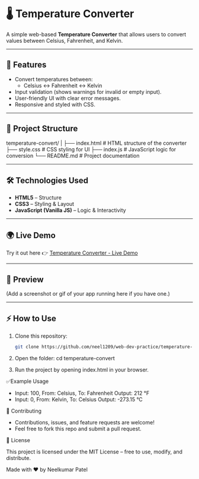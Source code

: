 # 🌡️ Temperature Converter

A simple web-based **Temperature Converter** that allows users to convert values between Celsius, Fahrenheit, and Kelvin.  

---

## 🚀 Features
- Convert temperatures between:
  - Celsius ↔ Fahrenheit ↔ Kelvin
- Input validation (shows warnings for invalid or empty input).
- User-friendly UI with clear error messages.
- Responsive and styled with CSS.

---

## 📂 Project Structure
temperature-convert/
|
├── index.html      # HTML structure of the converter
├── style.css       # CSS styling for UI
├── index.js        # JavaScript logic for conversion
└── README.md       # Project documentation

---

## 🛠️ Technologies Used
- **HTML5** – Structure
- **CSS3** – Styling & Layout
- **JavaScript (Vanilla JS)** – Logic & Interactivity

---

## 🌍 Live Demo
Try it out here 👉 [Temperature Converter - Live Demo](https://neel1209.github.io/web-dev-practice/temperature-convert/)  

---

## 📸 Preview
(Add a screenshot or gif of your app running here if you have one.)  

---

## ⚡ How to Use
1. Clone this repository:
   ```bash
   git clone https://github.com/neel1209/web-dev-practice/temperature-convert.git

2.	Open the folder:
    cd temperature-convert

3.	Run the project by opening index.html in your browser.

✅Example Usage
- Input: 100, From: Celsius, To: Fahrenheit
Output: 212 °F
- Input: 0, From: Kelvin, To: Celsius
Output: -273.15 °C

🤝 Contributing
- Contributions, issues, and feature requests are welcome!
- Feel free to fork this repo and submit a pull request.

📜 License

This project is licensed under the MIT License – free to use, modify, and distribute.

Made with ❤️ by Neelkumar Patel